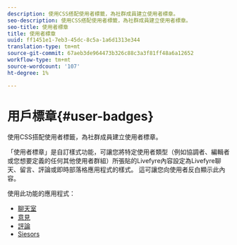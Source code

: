 ```yaml
---
description: 使用CSS搭配使用者標籤，為社群成員建立使用者標章。
seo-description: 使用CSS搭配使用者標籤，為社群成員建立使用者標章。
seo-title: 使用者標章
title: 使用者標章
uuid: ff1451e1-7eb3-45dc-8c5a-1a6d1313e344
translation-type: tm+mt
source-git-commit: 67aeb3de964473b326c88c3a3f81ff48a6a12652
workflow-type: tm+mt
source-wordcount: '107'
ht-degree: 1%

---
```



# 用戶標章{#user-badges}

使用CSS搭配使用者標籤，為社群成員建立使用者標章。

「使用者標章」是自訂樣式功能，可讓您將特定使用者類型（例如協調者、編輯者或您想要定義的任何其他使用者群組）所張貼的Livefyre內容設定為Livefyre聊天、留言、評論或即時部落格應用程式的樣式。 這可讓您向使用者反白顯示此內容。

使用此功能的應用程式：

* [聊天室](../../c-about-apps/c-chat-app/c-chat-app.md#c_chat_app)
* [意見](/help/using/c-about-apps/c-comments/c-comments.md)
* [評論](../../c-about-apps/c-reviews-app/c-reviews-app.md#c_reviews_app)
* [Siesors](../../c-about-apps/c-sidenotes-app/c-sidenotes-app.md#c_sidenotes_app)


